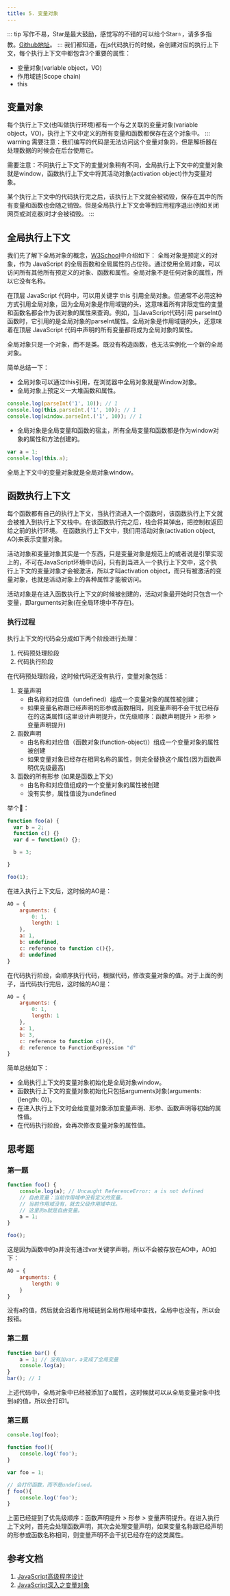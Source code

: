 ```yaml
---
title: 5. 变量对象
---
```

::: tip
写作不易，Star是最大鼓励，感觉写的不错的可以给个Star⭐，请多多指教。[Github地址](https://github.com/liujie2019/VuePress-Blog)。
:::
我们都知道，在js代码执行的时候，会创建对应的执行上下文，每个执行上下文中都包含3个重要的属性：

* 变量对象(variable object，VO)
* 作用域链(Scope chain)
* this

## 变量对象
每个执行上下文(也叫做执行环境)都有一个与之关联的变量对象(variable object，VO)，执行上下文中定义的所有变量和函数都保存在这个对象中。
::: warning
需要注意：我们编写的代码是无法访问这个变量对象的，但是解析器在处理数据的时候会在后台使用它。

需要注意：不同执行上下文下的变量对象稍有不同，全局执行上下文中的变量对象就是window，函数执行上下文中将其活动对象(activation object)作为变量对象。

某个执行上下文中的代码执行完之后，该执行上下文就会被销毁，保存在其中的所有变量和函数也会随之销毁。但是全局执行上下文会等到应用程序退出(例如关闭网页或浏览器)时才会被销毁。
:::
## 全局执行上下文
我们先了解下全局对象的概念，[W3School](https://www.w3school.com.cn/jsref/jsref_obj_global.asp)中介绍如下：
全局对象是预定义的对象，作为 JavaScript 的全局函数和全局属性的占位符。通过使用全局对象，可以访问所有其他所有预定义的对象、函数和属性。全局对象不是任何对象的属性，所以它没有名称。

在顶层 JavaScript 代码中，可以用关键字 this 引用全局对象。但通常不必用这种方式引用全局对象，因为全局对象是作用域链的头，这意味着所有非限定性的变量和函数名都会作为该对象的属性来查询。例如，当JavaScript代码引用 parseInt() 函数时，它引用的是全局对象的parseInt属性。全局对象是作用域链的头，还意味着在顶层 JavaScript 代码中声明的所有变量都将成为全局对象的属性。

全局对象只是一个对象，而不是类。既没有构造函数，也无法实例化一个新的全局对象。

简单总结一下：

* 全局对象可以通过this引用，在浏览器中全局对象就是Window对象。
* 全局对象上预定义一大堆函数和属性。
```js
console.log(parseInt('1', 10)); // 1
console.log(this.parseInt.('1', 10)); // 1
console.log(window.parseInt.('1', 10)); // 1
```
* 全局对象是全局变量和函数的宿主，所有全局变量和函数都是作为window对象的属性和方法创建的。
```js
var a = 1;
console.log(this.a);
```

全局上下文中的变量对象就是全局对象window。
## 函数执行上下文
每个函数都有自己的执行上下文，当执行流进入一个函数时，该函数执行上下文就会被推入到执行上下文栈中。在该函数执行完之后，栈会将其弹出，把控制权返回给之前的执行环境。
在函数执行上下文中，我们用活动对象(activation object, AO)来表示变量对象。

活动对象和变量对象其实是一个东西，只是变量对象是规范上的或者说是引擎实现上的，不可在JavaScript环境中访问，只有到当进入一个执行上下文中，这个执行上下文的变量对象才会被激活，所以才叫activation object，而只有被激活的变量对象，也就是活动对象上的各种属性才能被访问。

活动对象是在进入函数执行上下文的时候被创建的，活动对象最开始时只包含一个变量，即arguments对象(在全局环境中不存在)。
### 执行过程
执行上下文的代码会分成如下两个阶段进行处理：

1. 代码预处理阶段
2. 代码执行阶段

在代码预处理阶段，这时候代码还没有执行，变量对象包括：

1. 变量声明
   * 由名称和对应值（undefined）组成一个变量对象的属性被创建；
   * 如果变量名称跟已经声明的形参或函数相同，则变量声明不会干扰已经存在的这类属性(这里设计声明提升，优先级顺序：函数声明提升 > 形参 > 变量声明提升)
2. 函数声明
   * 由名称和对应值（函数对象(function-object)）组成一个变量对象的属性被创建
   * 如果变量对象已经存在相同名称的属性，则完全替换这个属性(因为函数声明优先级最高)
3. 函数的所有形参 (如果是函数上下文)
   * 由名称和对应值组成的一个变量对象的属性被创建
   * 没有实参，属性值设为undefined

举个🌰：
```js
function foo(a) {
  var b = 2;
  function c() {}
  var d = function() {};

  b = 3;

}

foo(1);
```
在进入执行上下文后，这时候的AO是：
```js
AO = {
    arguments: {
        0: 1,
        length: 1
    },
    a: 1,
    b: undefined,
    c: reference to function c(){},
    d: undefined
}
```
在代码执行阶段，会顺序执行代码，根据代码，修改变量对象的值。对于上面的例子，当代码执行完后，这时候的AO是：
```js
AO = {
    arguments: {
        0: 1,
        length: 1
    },
    a: 1,
    b: 3,
    c: reference to function c(){},
    d: reference to FunctionExpression "d"
}
```
简单总结如下：

* 全局执行上下文的变量对象初始化是全局对象window。
* 函数执行上下文的变量对象初始化只包括arguments对象(arguments: {length: 0})。
* 在进入执行上下文时会给变量对象添加变量声明、形参、函数声明等初始的属性值。
* 在代码执行阶段，会再次修改变量对象的属性值。

## 思考题
### 第一题
```js
function foo() {
    console.log(a); // Uncaught ReferenceError: a is not defined
    // 自由变量：当前作用域中没有定义的变量。
    // 当前作用域没有，就去父级作用域中找。
    // 这里的a就是自由变量。
    a = 1;
}

foo();
```
这是因为函数中的a并没有通过var关键字声明，所以不会被存放在AO中，AO如下：
```js
AO = {
    arguments: {
        length: 0
    }
}
```
没有a的值，然后就会沿着作用域链到全局作用域中查找，全局中也没有，所以会报错。
### 第二题
```js
function bar() {
    a = 1; // 没有加var，a变成了全局变量
    console.log(a);
}
bar(); // 1
```
上述代码中，全局对象中已经被添加了a属性，这时候就可以从全局变量对象中找到a的值，所以会打印1。

### 第三题
```js
console.log(foo);

function foo(){
    console.log('foo');
}

var foo = 1;
```
```js
// 会打印函数，而不是undefined。
ƒ foo(){
    console.log('foo');
}
```
上面已经提到了优先级顺序：函数声明提升 > 形参 > 变量声明提升。在进入执行上下文时，首先会处理函数声明，其次会处理变量声明，如果变量名称跟已经声明的形参或函数名称相同，则变量声明不会干扰已经存在的这类属性。

## 参考文档
1. [JavaScript高级程序设计]()
2. [JavaScript深入之变量对象](https://github.com/mqyqingfeng/Blog/issues/5)
